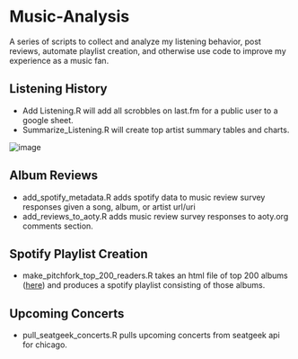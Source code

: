 # Music-Analysis

A series of scripts to collect and analyze my listening behavior, post reviews, automate playlist creation, and otherwise use code to improve my experience as a music fan.

## Listening History

- Add Listening.R will add all scrobbles on last.fm for a public user to a google sheet. 
- Summarize_Listening.R will create top artist summary tables and charts.

![image](https://user-images.githubusercontent.com/23043791/161195752-5317b3ef-051e-486b-a134-08cb5af8777e.png)


## Album Reviews

- add_spotify_metadata.R adds spotify data to music review survey responses given a song, album, or artist url/uri
- add_reviews_to_aoty.R adds music review survey responses to aoty.org comments section.

## Spotify Playlist Creation
- make_pitchfork_top_200_readers.R takes an html file of top 200 albums ([here](https://pitchfork.com/features/lists-and-guides/peoples-list-25th-anniversary/)) and produces a spotify playlist consisting of those albums. 

## Upcoming Concerts
- pull_seatgeek_concerts.R pulls upcoming concerts from seatgeek api for chicago. 
